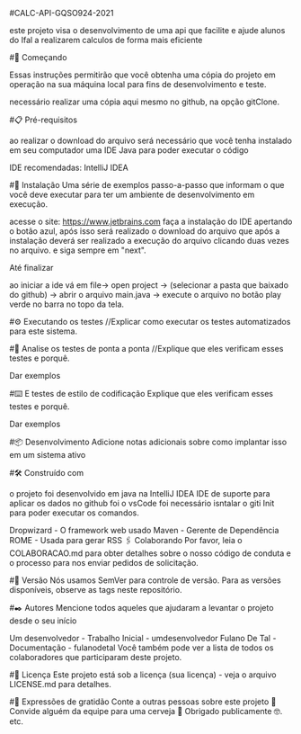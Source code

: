 #CALC-API-GQSO924-2021

este projeto visa o desenvolvimento de uma api que facilite e ajude alunos do Ifal a realizarem calculos de forma mais eficiente

#🚀 Começando

Essas instruções permitirão que você obtenha uma cópia do projeto em operação na sua máquina local para fins de desenvolvimento e teste.

necessário realizar uma cópia aqui mesmo no github, na opção gitClone.

#📋 Pré-requisitos

ao realizar o download do arquivo será necessário que você tenha instalado em seu computador uma IDE Java para poder executar o código

IDE recomendadas:
IntelliJ IDEA

#🔧 Instalação
Uma série de exemplos passo-a-passo que informam o que você deve executar para ter um ambiente de desenvolvimento em execução.

acesse o site: https://www.jetbrains.com faça a instalação do IDE apertando o botão azul, após isso será realizado o download do arquivo que após a instalação 
deverá ser realizado a execução do arquivo clicando duas vezes no arquivo. e siga sempre em "next".

Até finalizar

ao iniciar a ide vá em file-> open project -> (selecionar a pasta que baixado do github) -> abrir o arquivo main.java -> execute o arquivo no botão play verde no barra no topo da tela.

#⚙️ Executando os testes
//Explicar como executar os testes automatizados para este sistema.

#🔩 Analise os testes de ponta a ponta
//Explique que eles verificam esses testes e porquê.

Dar exemplos

#⌨️ E testes de estilo de codificação
Explique que eles verificam esses testes e porquê.

Dar exemplos

#📦 Desenvolvimento
Adicione notas adicionais sobre como implantar isso em um sistema ativo

#🛠️ Construído com

o projeto foi desenvolvido em java na IntelliJ IDEA
IDE de suporte para aplicar os dados no github foi o vsCode
foi necessário isntalar o giti Init para poder executar os comandos. 

Dropwizard - O framework web usado
Maven - Gerente de Dependência
ROME - Usada para gerar RSS
🖇️ Colaborando
Por favor, leia o COLABORACAO.md para obter detalhes sobre o nosso código de conduta e o processo para nos enviar pedidos de solicitação.

#📌 Versão
Nós usamos SemVer para controle de versão. Para as versões disponíveis, observe as tags neste repositório.

#✒️ Autores
Mencione todos aqueles que ajudaram a levantar o projeto desde o seu início

Um desenvolvedor - Trabalho Inicial - umdesenvolvedor
Fulano De Tal - Documentação - fulanodetal
Você também pode ver a lista de todos os colaboradores que participaram deste projeto.

#📄 Licença
Este projeto está sob a licença (sua licença) - veja o arquivo LICENSE.md para detalhes.

#🎁 Expressões de gratidão
Conte a outras pessoas sobre este projeto 📢
Convide alguém da equipe para uma cerveja 🍺
Obrigado publicamente 🤓.
etc.
